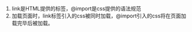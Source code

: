 <!--
 * @Description: link和@import的区别
 * @Author: hetengfei
 * @Github: https://github.com/avrinfly
 * @Date: 2019-08-17 21:04:55
 * @LastEditors: hetengfei
 * @LastEditTime: 2019-08-17 21:05:10
 -->
1. link是HTML提供的标签，@import是css提供的语法规范
2. 加载页面时，link标签引入的css被同时加载，@import引入的css将在页面加载完毕后被加载。